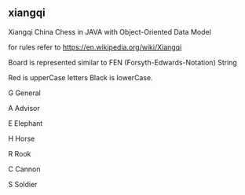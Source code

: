 ## xiangqi
Xiangqi China Chess in JAVA with Object-Oriented Data Model

for rules refer to https://en.wikipedia.org/wiki/Xiangqi

Board is represented similar to FEN (Forsyth-Edwards-Notation) String

Red is upperCase letters Black is lowerCase. 

G General

A Advisor

E Elephant

H Horse

R Rook

C Cannon

S Soldier
